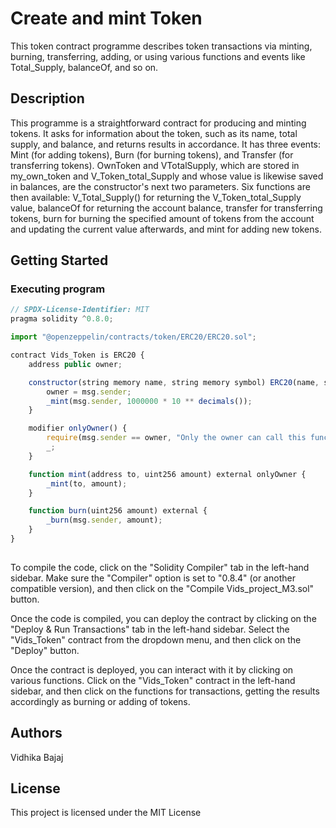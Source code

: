 # Create and mint Token
This token contract programme describes token transactions via minting, burning, transferring, adding, or using various functions and events like Total_Supply, balanceOf, and so on.
## Description

This programme is a straightforward contract for producing and minting tokens. It asks for information about the token, such as its name, total supply, and balance, and returns results in accordance. It has three events: Mint (for adding tokens), Burn (for burning tokens), and Transfer (for transferring tokens). OwnToken and VTotalSupply, which are stored in my_own_token and V_Token_total_Supply and whose value is likewise saved in balances, are the constructor's next two parameters. Six functions are then available: V_Total_Supply() for returning the V_Token_total_Supply value, balanceOf for returning the account balance, transfer for transferring tokens, burn for burning the specified amount of tokens from the account and updating the current value afterwards, and mint for adding new tokens.

## Getting Started
### Executing program
       
```javascript
// SPDX-License-Identifier: MIT
pragma solidity ^0.8.0;

import "@openzeppelin/contracts/token/ERC20/ERC20.sol";

contract Vids_Token is ERC20 {
    address public owner;

    constructor(string memory name, string memory symbol) ERC20(name, symbol) {
        owner = msg.sender;
        _mint(msg.sender, 1000000 * 10 ** decimals());
    }

    modifier onlyOwner() {
        require(msg.sender == owner, "Only the owner can call this function");
        _;
    }

    function mint(address to, uint256 amount) external onlyOwner {
        _mint(to, amount);
    }

    function burn(uint256 amount) external {
        _burn(msg.sender, amount);
    }
}
               
```
To compile the code, click on the "Solidity Compiler" tab in the left-hand sidebar. Make sure the "Compiler" option is set to "0.8.4" (or another compatible version), and then click on the "Compile Vids_project_M3.sol" button.

Once the code is compiled, you can deploy the contract by clicking on the "Deploy & Run Transactions" tab in the left-hand sidebar. Select the "Vids_Token" contract from the dropdown menu, and then click on the "Deploy" button. 

Once the contract is deployed, you can interact with it by clicking on various functions. Click on the "Vids_Token" contract in the left-hand sidebar, and then click on the functions for transactions, getting the results accordingly as burning or adding of tokens.

## Authors
Vidhika Bajaj

## License
This project is licensed under the MIT License

